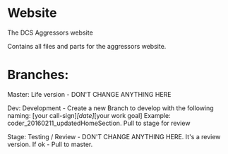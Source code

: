 # Website
The DCS Aggressors website

Contains all files and parts for the aggressors website.

# Branches:
Master:  Life version - DON'T CHANGE ANYTHING HERE

Dev:   Development - Create a new Branch to develop with the following naming: [your call-sign]_[date]_[your work goal] Example: coder_20160211_updatedHomeSection. Pull to stage for review

Stage: Testing / Review - DON'T CHANGE ANYTHING HERE. It's a review version. If ok - Pull to master.

